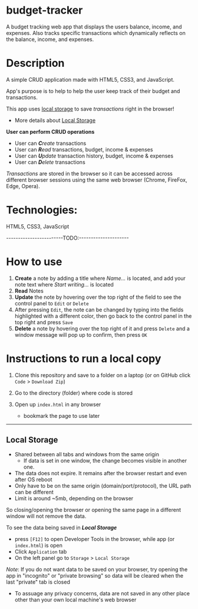 # budget-tracker
 A budget tracking web app that displays the users balance, income, and expenses. Also tracks specific transactions which  dynamically reflects on the balance, income, and expenses. 

# Description

A simple CRUD application made with HTML5, CSS3, and JavaScript. 

App's purpose is to help to help the user keep track of their budget and transactions. 

This app uses [local storage](https://developer.mozilla.org/en-US/docs/Web/API/Window/localStorage) to save *transactions* right in the browser! 
  - More details about [Local Storage](#local-storage) 

**User can perform CRUD operations**

- User can ***C**reate* transactions
- User can ***R**ead* transactions, budget, income & expenses
- User can ***U**pdate* transaction history, budget, income & expenses
- User can ***D**elete* transactions

*Transactions* are stored in the browser so it can be accessed across different browser sessions using the same web browser (Chrome, FireFox, Edge, Opera). 

# Technologies:

HTML5, CSS3, JavaScript

------------------------TODO:---------------------
# How to use

1. **Create** a note by adding a title where *Name&mldr;* is located, and add your note text where *Start writing&mldr;* is located 
2. **Read** Notes
3. **Update** the note by hovering over the top right of the field to see the control panel to `Edit` or `Delete`
4. After pressing `Edit`, the note can be changed by typing into the fields highlighted with a different color, then go back to the control panel in the top right and press `Save`
5. **Delete** a note by hovering over the top right of it and press `Delete` and a window message will pop up to confirm, then press `OK`

# Instructions to run a local copy

1. Clone this repository and save to a folder on a laptop (or on GitHub click `Code` > `Download Zip`)

2. Go to the directory (folder) where code is stored 

3. Open up `index.html` in any browser
    * bookmark the page to use later

---

## Local Storage

- Shared between all tabs and windows from the same origin 
  - If data is set in one window, the change becomes visible in another one.
- The data does not expire. It remains after the browser restart and even after OS reboot
- Only have to be on the same origin (domain/port/protocol), the URL path can be different
- Limit is around ~5mb, depending on the browser

So closing/opening the browser or opening the same page in a different window will not remove
the data. 

To see the data being saved in ***Local Storage*** 
- press `[F12]` to open Developer Tools in the browser, while app (or `index.html`) is open
- Click `Application` tab
- On the left panel go to `Storage` > `Local Storage`

*Note*: If you do not want data to be saved on your browser, try opening the app in "incognito" or "private browsing" so data will be cleared when the last "private" tab is closed

* To assuage any privacy concerns, data are not saved in any other place other than your own local machine's web browser